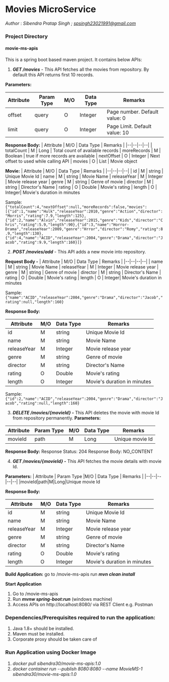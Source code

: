 
# Movies MicroService
*Author* : *Sibendra Pratap Singh ; spsingh23021991@gmail.com*

### Project Directory
#### movie-ms-apis 
This is a spring boot based maven project. It contains below APIs:

1. ***GET /movies***  - This API fetches all the movies from repository. By default this API returns first 10 records.
 
**Parameters:**

| Attribute | Param Type |M/O | Data Type | Remarks |
|--|--|--|--|--|
|offset|query|O|Integer|Page number. Default value: 0
| limit|query|O|Integer|Page Limit. Default value: 10


**Response Body:**
| Attribute | M/O | Data Type | Remarks |
|--|--|--|--|
| totalCount | M | Long | Total count of available records
| moreRecords | M | Boolean | true if more records are available
| nextOffset | O | Integer | Next offset to used while calling API
| movies | O | List | Movie object

**Movie:**
| Attribute | M/O | Data Type | Remarks |
|--|--|--|--|
| id | M | string | Unique Movie Id
| name | M | string | Movie Name
| releaseYear | M | Integer | Movie release year
| genre | M | string | Genre of movie
| director | M | string | Director's Name
| rating | O | Double | Movie's rating
| length | O | Integer| Movie's duration in minutes 

Sample:
`{"totalCount":4,"nextOffset":null,"moreRecords":false,"movies":[{"id":1,"name":"Hulk","releaseYear":2010,"genre":"Action","director":"Morris","rating":7.9,"length":125},{"id":2,"name":"Alvin","releaseYear":2015,"genre":"Kids","director":"Chris","rating":5.9,"length":90},{"id":3,"name":"Horror-Drama","releaseYear":2009,"genre":"Hrror","director":"Romy","rating":8.9,"length":130},{"id":4,"name":"ACID","releaseYear":2004,"genre":"Drama","director":"Jacob","rating":9.9,"length":160}]}`

2. ***POST /movies/add*** - This API adds a new movie into repository.

**Request Body -** 
| Attribute | M/O | Data Type | Remarks |
|--|--|--|--|
| name | M | string | Movie Name
| releaseYear | M | Integer | Movie release year
| genre | M | string | Genre of movie
| director | M | string | Director's Name
| rating | O | Double | Movie's rating
| length | O | Integer| Movie's duration in minutes 

Sample:
`{"name":"ACID","releaseYear":2004,"genre":"Drama","director":"Jacob","rating":null,"length":160}`

**Response Body:**

| Attribute | M/O | Data Type | Remarks |
|--|--|--|--|
| id | M | string | Unique Movie Id
| name | M | string | Movie Name
| releaseYear | M | Integer | Movie release year
| genre | M | string | Genre of movie
| director | M | string | Director's Name
| rating | O | Double | Movie's rating
| length | O | Integer| Movie's duration in minutes 


Sample: 
`{"id":2,"name":"ACID","releaseYear":2004,"genre":"Drama","director":"Jacob","rating":null,"length":160}`

3. ***DELETE /movies/{movieId} -*** This API deletes the movie with movie Id from repository permanently.
**Parameters:**

| Attribute | Param Type |M/O | Data Type | Remarks |
|--|--|--|--|--|
|movieId|path|M|Long|Unique movie Id

**Response Body:**
Response Status: 204
Response Body: NO_CONTENT

4. ***GET /movies/{movieId} -*** This API fetches the movie details with movie Id.
 
**Parameters:**
| Attribute | Param Type |M/O | Data Type | Remarks |
|--|--|--|--|--|
|movieId|path|M|Long|Unique movie Id

**Response Body:**

| Attribute | M/O | Data Type | Remarks |
|--|--|--|--|
| id | M | string | Unique Movie Id
| name | M | string | Movie Name
| releaseYear | M | Integer | Movie release year
| genre | M | string | Genre of movie
| director | M | string | Director's Name
| rating | O | Double | Movie's rating
| length | O | Integer| Movie's duration in minutes 

**Build Application:**
go to /movie-ms-apis
run ***mvn clean install***

**Start Application**
1. Go to /movie-ms-apis 
2. Run ***mvnw spring-boot:run*** (windows machine)
3. Access APIs on http://localhost:8080/ via REST Client e.g. Postman


### Dependencies/Prerequisites required to run the application:
1.  Java 1.8+ should be installed.
2.  Maven must be installed.
3. Corporate proxy should be taken care of

### Run Application using Docker Image 
1. *docker pull sibendra30/movie-ms-apis:1.0*
2. *docker container run --publish 8080:8080 --name MovieMS-1 sibendra30/movie-ms-apis:1.0*
